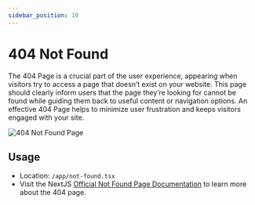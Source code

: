```yaml
---
sidebar_position: 10
---
```

# 404 Not Found

The 404 Page is a crucial part of the user experience, appearing when visitors try to access a page that doesn’t exist on your website. This page should clearly inform users that the page they’re looking for cannot be found while guiding them back to useful content or navigation options. An effective 404 Page helps to minimize user frustration and keeps visitors engaged with your site.

![404 Not Found Page](/img/404-not-found-page.jpeg)

## Usage
- Location: `/app/not-found.tsx`
- Visit the NextJS [Official Not Found Page Documentation](https://nextjs.org/docs/app/api-reference/file-conventions/not-found) to learn more about the 404 page. 

